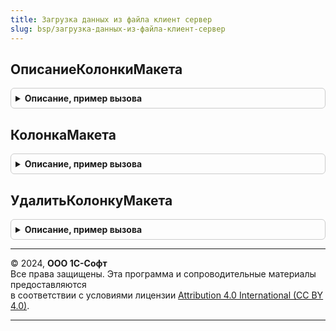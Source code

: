 ```yaml
---
title: Загрузка данных из файла клиент сервер
slug: bsp/загрузка-данных-из-файла-клиент-сервер
---
```



## ОписаниеКолонкиМакета
<details style="margin: 1em 0; padding: 0.5em; border: 1px solid #ccc; border-radius: 6px;">

<summary style="font-weight: bold; cursor: pointer;">Описание, пример вызова</summary>

```bsl

// Создает структуру описания колонок для макета загрузки данных из файла.
//
// Параметры:
//  Имя        -Строка - имя колонки.
//  Тип       - ОписаниеТипов - тип колонки.
//  Заголовок - Строка - заголовок колонки выводимый в бланке для загрузки.
//  Ширина    - Число - ширина колонки.
//  Подсказка - Строка - подсказка, выводимая в заголовке колонки.
//
// Возвращаемое значение:
//  Структура - структура с описание колонки:
//    * Имя                      - Строка - имя колонки.
//    * Заголовок                - Строка - заголовок колонки выводимый в бланке для загрузки.
//    * Тип                      - ОписаниеТипов - тип колонки.
//    * Ширина                   - Число  - ширина колонки.
//    * Позиция                  - Число  - позиция колонки в таблице
//    * Подсказка                - Строка - подсказка выводимая в заголовке колонки.
//    * ОбязательнаДляЗаполнения - Булево - истина, если колонка обязательно должна содержать значения.
//    * Группа                   - Строка - имя группы колонок.
//    * Родитель                 - Строка - используется для связи динамической колонки с реквизитом табличной части объекта.
//
Функция ОписаниеКолонкиМакета(Имя, Тип, Заголовок = Неопределено, Ширина = 0, Подсказка = "") Экспорт
```

Пример вызова
```bsl
Результат = ЗагрузкаДанныхИзФайлаКлиентСервер.ОписаниеКолонкиМакета(Имя, Тип, Заголовок, Ширина, Подсказка);
```
</details>

## КолонкаМакета
<details style="margin: 1em 0; padding: 0.5em; border: 1px solid #ccc; border-radius: 6px;">

<summary style="font-weight: bold; cursor: pointer;">Описание, пример вызова</summary>

```bsl

// Возвращает колонку макета по имени.
//
// Параметры:
//  Имя				 - Строка - имя колонки.
//  СписокКолонок	 - Массив из см. ЗагрузкаДанныхИзФайлаКлиентСервер.ОписаниеКолонкиМакета
//
// Возвращаемое значение:
//   - см. ОписаниеКолонкиМакета
//   - Неопределено - если колонка не существует.
//
Функция КолонкаМакета(Имя, СписокКолонок) Экспорт
```

Пример вызова
```bsl
Результат = ЗагрузкаДанныхИзФайлаКлиентСервер.КолонкаМакета(Имя, СписокКолонок) 
```
</details>

## УдалитьКолонкуМакета
<details style="margin: 1em 0; padding: 0.5em; border: 1px solid #ccc; border-radius: 6px;">

<summary style="font-weight: bold; cursor: pointer;">Описание, пример вызова</summary>

```bsl

// Удаляет колонку макета из массива.
//
// Параметры:
//  Имя           - Строка - имя колонки.
//  СписокКолонок - Массив из см. ЗагрузкаДанныхИзФайлаКлиентСервер.ОписаниеКолонкиМакета
//
Процедура УдалитьКолонкуМакета(Имя, СписокКолонок) Экспорт
```

Пример вызова
```bsl
ЗагрузкаДанныхИзФайлаКлиентСервер.УдалитьКолонкуМакета(Имя, СписокКолонок) 
```
</details>

---

© 2024, **ООО 1С-Софт**  
Все права защищены. Эта программа и сопроводительные материалы предоставляются  
в соответствии с условиями лицензии [Attribution 4.0 International (CC BY 4.0)](https://creativecommons.org/licenses/by/4.0/legalcode).

---
